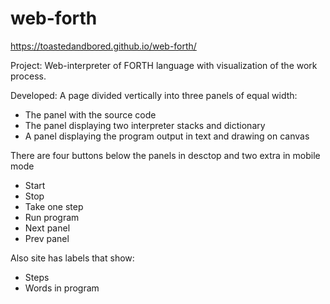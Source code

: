 # web-forth
https://toastedandbored.github.io/web-forth/

Project: Web-interpreter of FORTH language with visualization of the work process.

Developed:
A page divided vertically into three panels of equal width:
- The panel with the source code
- The panel displaying two interpreter stacks and dictionary
- A panel displaying the program output in text and drawing on canvas

There are four buttons below the panels in desctop and two extra in mobile mode
- Start
- Stop
- Take one step
- Run program
- Next panel
- Prev panel

Also site has labels that show:
- Steps
- Words in program


